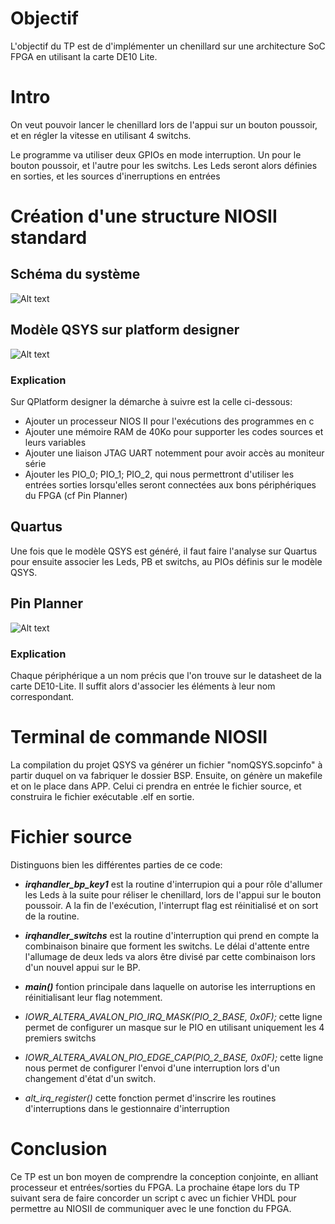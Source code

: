 # Objectif
L'objectif du TP est de d'implémenter un chenillard sur une architecture SoC FPGA en utilisant la carte DE10 Lite.

# Intro
On veut pouvoir lancer le chenillard lors de l'appui sur un bouton poussoir, et en régler la vitesse en utilisant 4 switchs.

Le programme va utiliser deux GPIOs en mode interruption. Un pour le bouton poussoir, et l'autre pour les switchs.
Les Leds seront alors définies en sorties, et les sources d'inerruptions en entrées

# Création d'une structure NIOSII standard
## Schéma du système
![Alt text](schema_systeme-1.png)

## Modèle QSYS sur platform designer
![Alt text](qsys-1.png)

### Explication
Sur QPlatform designer la démarche à suivre est la celle ci-dessous:
- Ajouter un processeur NIOS II pour l'exécutions des programmes en c
- Ajouter une mémoire RAM de 40Ko pour supporter les codes sources et leurs variables
- Ajouter une liaison JTAG UART notemment pour avoir accès au moniteur série
- Ajouter les PIO_0; PIO_1; PIO_2, qui nous permettront d'utiliser les entrées sorties lorsqu'elles seront connectées aux bons périphériques du FPGA (cf Pin Planner)

## Quartus

Une fois que le modèle QSYS est généré, il faut faire l'analyse sur Quartus pour ensuite associer les Leds, PB et switchs, au PIOs définis sur le modèle QSYS.

## Pin Planner
![Alt text](pin_planner-1.png)

### Explication
Chaque périphérique a un nom précis que l'on trouve sur le datasheet de la carte DE10-Lite. Il suffit alors d'associer les éléments à leur nom correspondant.

# Terminal de commande NIOSII
La compilation du projet QSYS va générer un fichier "nomQSYS.sopcinfo" à partir duquel on va fabriquer le dossier BSP.
Ensuite, on génère un makefile et on le place dans APP. Celui ci prendra en entrée le fichier source, et construira le fichier exécutable .elf en sortie.

# Fichier source
Distinguons bien les différentes parties de ce code:
- ***irqhandler_bp_key1*** est la routine d'interrupion qui a pour rôle d'allumer les Leds à la suite pour réliser le chenillard, lors de l'appui sur le bouton poussoir. A la fin de l'exécution, l'interrupt flag est réinitialisé et on sort de la routine.
- ***irqhandler_switchs*** est la routine d'interruption qui prend en compte la combinaison binaire que forment les switchs. Le délai d'attente entre l'allumage de deux leds va alors être divisé par cette combinaison lors d'un nouvel appui sur le BP.
- ***main()*** fontion principale dans laquelle on autorise les interruptions en réinitialisant leur flag notemment.

-   *IOWR_ALTERA_AVALON_PIO_IRQ_MASK(PIO_2_BASE, 0x0F);* cette ligne permet de configurer un masque sur le PIO en utilisant uniquement les 4 premiers switchs
-   *IOWR_ALTERA_AVALON_PIO_EDGE_CAP(PIO_2_BASE, 0x0F);* cette ligne nous permet de configurer l'envoi d'une interruption lors d'un changement d'état d'un switch.
-   *alt_irq_register()* cette fonction permet d'inscrire les routines d'interruptions dans le gestionnaire d'interruption

# Conclusion
Ce TP est un bon moyen de comprendre la conception conjointe, en alliant processeur et entrées/sorties du FPGA. La prochaine étape lors du TP suivant sera de faire concorder un script c avec un fichier VHDL pour permettre au NIOSII de communiquer avec le une fonction du FPGA.
